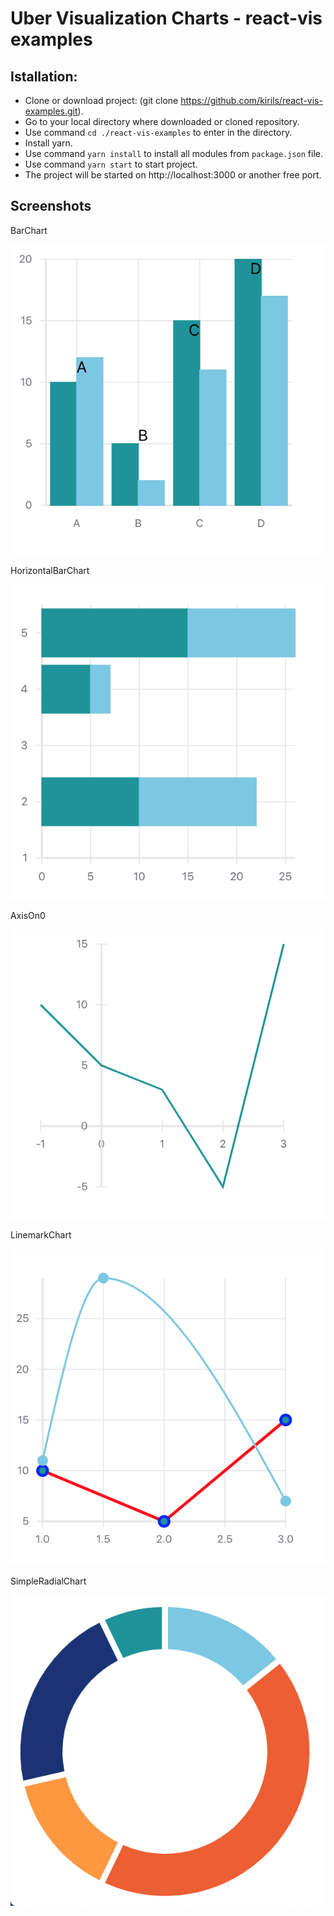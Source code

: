 Uber Visualization Charts - react-vis examples
==============================================

## Istallation:

* Clone or download project: (git clone https://github.com/kirils/react-vis-examples.git).
* Go to your local directory where downloaded or cloned repository.
* Use command `cd ./react-vis-examples` to enter in the directory.
* Install yarn.
* Use command `yarn install` to install all modules from `package.json` file.
* Use command `yarn start` to start project.
* The project will be started on http://localhost:3000 or another free port.

Screenshots
-----------

BarChart

![Screenshot 1](./screenshots/1.png)

HorizontalBarChart

![Screenshot 2](./screenshots/2.png)

AxisOn0

![Screenshot 3](./screenshots/3.png)

LinemarkChart

![Screenshot 4](./screenshots/4.png)

SimpleRadialChart

![Screenshot 5](./screenshots/5.png)